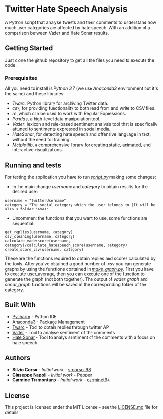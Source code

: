 # Twitter Hate Speech Analysis

A Python script that analyse tweets and their comments to understand how much user categories are affected by hate speech. With an addition of a comparison between Vader and Hate Sonar results.

## Getting Started
Just clone the github repository to get all the files you need to execute the code.


### Prerequisites

All you need to install is *Python 3.7* (we use *Anaconda3* environment but it's the same) and these libraries:
* *Twarc*, Python library for archiving Twitter data.
* *csv*, for providing functionality to both read from and write to CSV files.
* *re*, which can be used to work with Regular Expressions.
* *Pandas*, a high-level data manipulation tool.
* *Vader*, lexicon and rule-based sentiment analysis tool that is specifically attuned to sentiments expressed in social media.
* *HateSonar*, for detecting hate speech and offensive language in text, without the need for training.
* *Matplotlib*, a comprehensive library for creating static, animated, and interactive visualizations.


## Running and tests

For testing the application you have to run *[script.py](https://github.com/Peppen/Twitter_HSAnalysis/blob/main/script.py)* making some changes:

* In the main change *username* and *category* to obtain results for the desired user:
```
username = "twitterUsername"
category = "The social category which the user belongs to (It will be also a folder name)"
```
* Uncomment the functions that you want to use, some functions are sequential:
```
get_replies(username, category)
csv_cleaning(username, category)
calculate_vaderscore(username, category)/calculate_hatespeech_score(username, category)
create_score_csv(username, category)
```

These are the functions required to obtain replies and scores calculated by the tools.
After you've obtained a good number of .csv you can generate graphs by using the functions contained in *[make_graph.py](https://github.com/Peppen/Twitter_HSAnalysis/blob/main/make_graph.py)*.
First you have to execute user_average, then you can execute one of the function to generate the graph (not both together).
The output of *vader_graph* and *sonar_graph* functions will be saved in the corresponding folder of the category.



## Built With

* [Pycharm](https://www.jetbrains.com/pycharm/) - Python IDE
* [Anaconda3](https://www.anaconda.com/) - Package Management
* [Twarc](https://github.com/DocNow/twarc) - Tool to obtain replies through twitter API
* [Vader](https://github.com/cjhutto/vaderSentiment) - Tool to analyse sentiment of the comments
* [Hate Sonar](https://github.com/Hironsan/HateSonar) - Tool to analys sentiment of the comments with a focus on hate speech


## Authors

* **Silvio Corso** - *Initial work* - [s-corso-98](https://github.com/s-corso-98)
* **Giuseppe Napoli** - *Initial work* - [Peppen](https://github.com/Peppen)
* **Carmine Tramontano** - *Initial work* - [carminet94](https://github.com/carminet94)

## License

This project is licensed under the MIT License - see the [LICENSE.md](LICENSE.md) file for details
